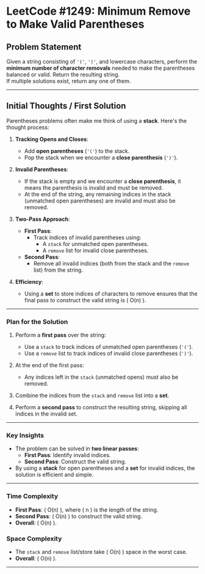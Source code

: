 # LeetCode #1249: Minimum Remove to Make Valid Parentheses

## **Problem Statement**
Given a string consisting of `'('`, `')'`, and lowercase characters, perform the **minimum number of character removals** needed to make the parentheses balanced or valid. Return the resulting string.  
If multiple solutions exist, return any one of them.

---

## **Initial Thoughts / First Solution**
Parentheses problems often make me think of using a **stack**. Here's the thought process:

1. **Tracking Opens and Closes**:
   - Add **open parentheses** (`'('`) to the stack.
   - Pop the stack when we encounter a **close parenthesis** (`')'`).

2. **Invalid Parentheses**:
   - If the stack is empty and we encounter a **close parenthesis**, it means the parenthesis is invalid and must be removed.
   - At the end of the string, any remaining indices in the stack (unmatched open parentheses) are invalid and must also be removed.

3. **Two-Pass Approach**:
   - **First Pass**: 
     - Track indices of invalid parentheses using:
       - A `stack` for unmatched open parentheses.
       - A `remove` list for invalid close parentheses.
   - **Second Pass**:
     - Remove all invalid indices (both from the stack and the `remove` list) from the string.

4. **Efficiency**:
   - Using a **set** to store indices of characters to remove ensures that the final pass to construct the valid string is \( O(n) \).

---

### **Plan for the Solution**
1. Perform a **first pass** over the string:
   - Use a `stack` to track indices of unmatched open parentheses (`'('`).
   - Use a `remove` list to track indices of invalid close parentheses (`')'`).

2. At the end of the first pass:
   - Any indices left in the `stack` (unmatched opens) must also be removed.

3. Combine the indices from the `stack` and `remove` list into a **set**.

4. Perform a **second pass** to construct the resulting string, skipping all indices in the invalid set.

---

### **Key Insights**
- The problem can be solved in **two linear passes**:
  - **First Pass**: Identify invalid indices.
  - **Second Pass**: Construct the valid string.
- By using a **stack** for open parentheses and a **set** for invalid indices, the solution is efficient and simple.

---

### **Time Complexity**
- **First Pass**: \( O(n) \), where \( n \) is the length of the string.
- **Second Pass**: \( O(n) \) to construct the valid string.
- **Overall**: \( O(n) \).

### **Space Complexity**
- The `stack` and `remove` list/store take \( O(n) \) space in the worst case.
- **Overall**: \( O(n) \).

---